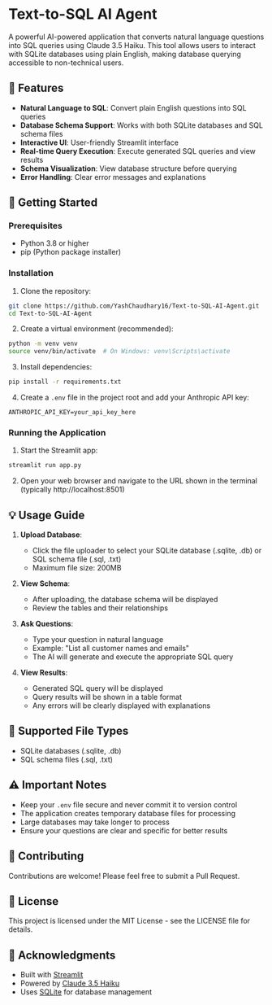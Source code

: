 # Text-to-SQL AI Agent

A powerful AI-powered application that converts natural language questions into SQL queries using Claude 3.5 Haiku. This tool allows users to interact with SQLite databases using plain English, making database querying accessible to non-technical users.

## 🌟 Features

- **Natural Language to SQL**: Convert plain English questions into SQL queries
- **Database Schema Support**: Works with both SQLite databases and SQL schema files
- **Interactive UI**: User-friendly Streamlit interface
- **Real-time Query Execution**: Execute generated SQL queries and view results
- **Schema Visualization**: View database structure before querying
- **Error Handling**: Clear error messages and explanations

## 🚀 Getting Started

### Prerequisites

- Python 3.8 or higher
- pip (Python package installer)

### Installation

1. Clone the repository:
```bash
git clone https://github.com/YashChaudhary16/Text-to-SQL-AI-Agent.git
cd Text-to-SQL-AI-Agent
```

2. Create a virtual environment (recommended):
```bash
python -m venv venv
source venv/bin/activate  # On Windows: venv\Scripts\activate
```

3. Install dependencies:
```bash
pip install -r requirements.txt
```

4. Create a `.env` file in the project root and add your Anthropic API key:
```
ANTHROPIC_API_KEY=your_api_key_here
```

### Running the Application

1. Start the Streamlit app:
```bash
streamlit run app.py
```

2. Open your web browser and navigate to the URL shown in the terminal (typically http://localhost:8501)

## 💡 Usage Guide

1. **Upload Database**:
   - Click the file uploader to select your SQLite database (.sqlite, .db) or SQL schema file (.sql, .txt)
   - Maximum file size: 200MB

2. **View Schema**:
   - After uploading, the database schema will be displayed
   - Review the tables and their relationships

3. **Ask Questions**:
   - Type your question in natural language
   - Example: "List all customer names and emails"
   - The AI will generate and execute the appropriate SQL query

4. **View Results**:
   - Generated SQL query will be displayed
   - Query results will be shown in a table format
   - Any errors will be clearly displayed with explanations

## 🔧 Supported File Types

- SQLite databases (.sqlite, .db)
- SQL schema files (.sql, .txt)

## ⚠️ Important Notes

- Keep your `.env` file secure and never commit it to version control
- The application creates temporary database files for processing
- Large databases may take longer to process
- Ensure your questions are clear and specific for better results

## 🤝 Contributing

Contributions are welcome! Please feel free to submit a Pull Request.

## 📝 License

This project is licensed under the MIT License - see the LICENSE file for details.

## 🙏 Acknowledgments

- Built with [Streamlit](https://streamlit.io/)
- Powered by [Claude 3.5 Haiku](https://www.anthropic.com/claude)
- Uses [SQLite](https://www.sqlite.org/) for database management 